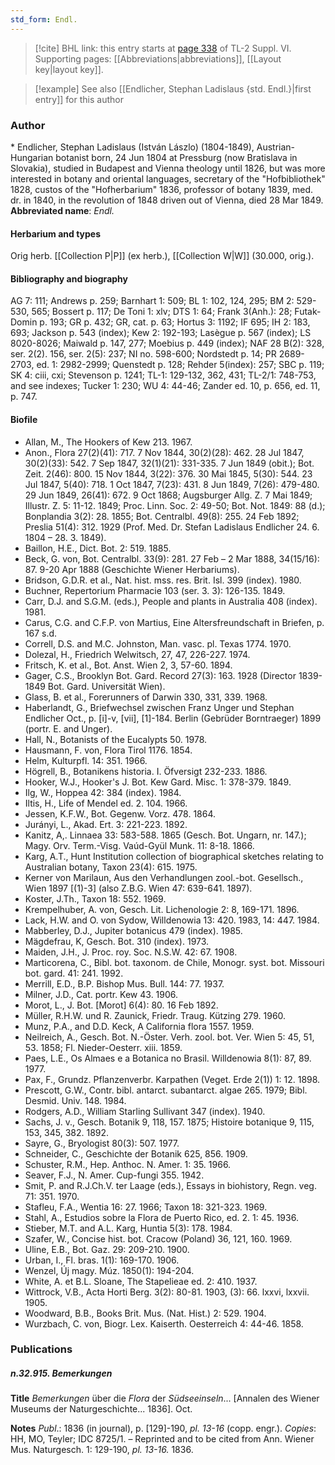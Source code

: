 ```yaml
---
std_form: Endl.
---
```


> [!cite] BHL link: this entry starts at [page 338](https://www.biodiversitylibrary.org/page/33260326) of TL-2 Suppl. VI.
> Supporting pages: [[Abbreviations|abbreviations]], [[Layout key|layout key]].

> [!example] See also [[Endlicher, Stephan Ladislaus {std. Endl.}|first entry]] for this author

### Author

\* Endlicher, Stephan Ladislaus (István Lászlo) (1804-1849), Austrian-Hungarian botanist born, 24 Jun 1804 at Pressburg (now Bratislava in Slovakia), studied in Budapest and Vienna theology until 1826, but was more interested in botany and oriental languages, secretary of the "Hofbibliothek" 1828, custos of the "Hofherbarium" 1836, professor of botany 1839, med. dr. in 1840, in the revolution of 1848 driven out of Vienna, died 28 Mar 1849. 
**Abbreviated name**: *Endl.*

#### Herbarium and types

Orig herb. [[Collection P|P]] (ex herb.), [[Collection W|W]] (30.000, orig.).

#### Bibliography and biography

AG 7: 111; Andrews p. 259; Barnhart 1: 509; BL 1: 102, 124, 295; BM 2: 529-530, 565; Bossert p. 117; De Toni 1: xlv; DTS 1: 64; Frank 3(Anh.): 28; Futak-Domin p. 193; GR p. 432; GR, cat. p. 63; Hortus 3: 1192; IF 695; IH 2: 183, 693; Jackson p. 543 (index); Kew 2: 192-193; Lasègue p. 567 (index); LS 8020-8026; Maiwald p. 147, 277; Moebius p. 449 (index); NAF 28 B(2): 328, ser. 2(2). 156, ser. 2(5): 237; NI no. 598-600; Nordstedt p. 14; PR 2689-2703, ed. 1: 2982-2999; Quenstedt p. 128; Rehder 5(index): 257; SBC p. 119; SK 4: ciii, cxi; Stevenson p. 1241; TL-1: 129-132, 362, 431; TL-2/1: 748-753, and see indexes; Tucker 1: 230; WU 4: 44-46; Zander ed. 10, p. 656, ed. 11, p. 747.

#### Biofile

- Allan, M., The Hookers of Kew 213. 1967.
- Anon., Flora 27(2)(41): 717. 7 Nov 1844, 30(2)(28): 462. 28 Jul 1847, 30(2)(33): 542. 7 Sep 1847, 32(1)(21): 331-335. 7 Jun 1849 (obit.); Bot. Zeit. 2(46): 800. 15 Nov 1844, 3(22): 376. 30 Mai 1845, 5(30): 544. 23 Jul 1847, 5(40): 718. 1 Oct 1847, 7(23): 431. 8 Jun 1849, 7(26): 479-480. 29 Jun 1849, 26(41): 672. 9 Oct 1868; Augsburger Allg. Z. 7 Mai 1849; Illustr. Z. 5: 11-12. 1849; Proc. Linn. Soc. 2: 49-50; Bot. Not. 1849: 88 (d.); Bonplandia 3(2): 28. 1855; Bot. Centralbl. 49(8): 255. 24 Feb 1892; Preslia 51(4): 312. 1929 (Prof. Med. Dr. Stefan Ladislaus Endlicher 24. 6. 1804 – 28. 3. 1849).
- Baillon, H.E., Dict. Bot. 2: 519. 1885.
- Beck, G. von, Bot. Centralbl. 33(9): 281. 27 Feb – 2 Mar 1888, 34(15/16): 87. 9-20 Apr 1888 (Geschichte Wiener Herbariums).
- Bridson, G.D.R. et al., Nat. hist. mss. res. Brit. Isl. 399 (index). 1980.
- Buchner, Repertorium Pharmacie 103 (ser. 3. 3): 126-135. 1849.
- Carr, D.J. and S.G.M. (eds.), People and plants in Australia 408 (index). 1981.
- Carus, C.G. and C.F.P. von Martius, Eine Altersfreundschaft in Briefen, p. 167 s.d.
- Correll, D.S. and M.C. Johnston, Man. vasc. pl. Texas 1774. 1970.
- Dolezal, H., Friedrich Welwitsch, 27, 47, 226-227. 1974.
- Fritsch, K. et al., Bot. Anst. Wien 2, 3, 57-60. 1894.
- Gager, C.S., Brooklyn Bot. Gard. Record 27(3): 163. 1928 (Director 1839-1849 Bot. Gard. Universität Wien).
- Glass, B. et al., Forerunners of Darwin 330, 331, 339. 1968.
- Haberlandt, G., Briefwechsel zwischen Franz Unger und Stephan Endlicher Oct., p. \[i\]-v, \[vii\], \[1\]-184. Berlin (Gebrüder Borntraeger) 1899 (portr. E. and Unger).
- Hall, N., Botanists of the Eucalypts 50. 1978.
- Hausmann, F. von, Flora Tirol 1176. 1854.
- Helm, Kulturpfl. 14: 351. 1966.
- Högrell, B., Botanikens historia. I. Öfversigt 232-233. 1886.
- Hooker, W.J., Hooker's J. Bot. Kew Gard. Misc. 1: 378-379. 1849.
- Ilg, W., Hoppea 42: 384 (index). 1984.
- Iltis, H., Life of Mendel ed. 2. 104. 1966.
- Jessen, K.F.W., Bot. Gegenw. Vorz. 478. 1864.
- Jurányi, L., Akad. Ert. 3: 221-223. 1892.
- Kanitz, A,. Linnaea 33: 583-588. 1865 (Gesch. Bot. Ungarn, nr. 147.); Magy. Orv. Term.-Visg. Vaúd-Gyül Munk. 11: 8-18. 1866.
- Karg, A.T., Hunt Institution collection of biographical sketches relating to Australian botany, Taxon 23(4): 615. 1975.
- Kerner von Marilaun, Aus den Verhandlungen zool.-bot. Gesellsch., Wien 1897 \[(1)-3\] (also Z.B.G. Wien 47: 639-641. 1897).
- Koster, J.Th., Taxon 18: 552. 1969.
- Krempelhuber, A. von, Gesch. Lit. Lichenologie 2: 8, 169-171. 1896.
- Lack, H.W. and O. von Sydow, Willdenowia 13: 420. 1983, 14: 447. 1984.
- Mabberley, D.J., Jupiter botanicus 479 (index). 1985.
- Mägdefrau, K, Gesch. Bot. 310 (index). 1973.
- Maiden, J.H., J. Proc. roy. Soc. N.S.W. 42: 67. 1908.
- Marticorena, C., Bibl. bot. taxonom. de Chile, Monogr. syst. bot. Missouri bot. gard. 41: 241. 1992.
- Merrill, E.D., B.P. Bishop Mus. Bull. 144: 77. 1937.
- Milner, J.D., Cat. portr. Kew 43. 1906.
- Morot, L., J. Bot. \[Morot\] 6(4): 80. 16 Feb 1892.
- Müller, R.H.W. und R. Zaunick, Friedr. Traug. Kützing 279. 1960.
- Munz, P.A., and D.D. Keck, A California flora 1557. 1959.
- Neilreich, A., Gesch. Bot. N.-Öster. Verh. zool. bot. Ver. Wien 5: 45, 51, 53. 1858; Fl. Nieder-Oesterr. xiii. 1859.
- Paes, L.E., Os Almaes e a Botanica no Brasil. Willdenowia 8(1): 87, 89. 1977.
- Pax, F., Grundz. Pflanzenverbr. Karpathen (Veget. Erde 2(1)) 1: 12. 1898.
- Prescott, G.W., Contr. bibl. antarct. subantarct. algae 265. 1979; Bibl. Desmid. Univ. 148. 1984.
- Rodgers, A.D., William Starling Sullivant 347 (index). 1940.
- Sachs, J. v., Gesch. Botanik 9, 118, 157. 1875; Histoire botanique 9, 115, 153, 345, 382. 1892.
- Sayre, G., Bryologist 80(3): 507. 1977.
- Schneider, C., Geschichte der Botanik 625, 856. 1909.
- Schuster, R.M., Hep. Anthoc. N. Amer. 1: 35. 1966.
- Seaver, F.J., N. Amer. Cup-fungi 355. 1942.
- Smit, P. and R.J.Ch.V. ter Laage (eds.), Essays in biohistory, Regn. veg. 71: 351. 1970.
- Stafleu, F.A., Wentia 16: 27. 1966; Taxon 18: 321-323. 1969.
- Stahl, A., Estudios sobre la Flora de Puerto Rico, ed. 2. 1: 45. 1936.
- Stieber, M.T. and A.L. Karg, Huntia 5(3): 178. 1984.
- Szafer, W., Concise hist. bot. Cracow (Poland) 36, 121, 160. 1969.
- Uline, E.B., Bot. Gaz. 29: 209-210. 1900.
- Urban, I., Fl. bras. 1(1): 169-170. 1906.
- Wenzel, Új magy. Múz. 1850(1): 194-204.
- White, A. et B.L. Sloane, The Stapelieae ed. 2: 410. 1937.
- Wittrock, V.B., Acta Horti Berg. 3(2): 80-81. 1903, (3): 66. lxxvi, lxxvii. 1905.
- Woodward, B.B., Books Brit. Mus. (Nat. Hist.) 2: 529. 1904.
- Wurzbach, C. von, Biogr. Lex. Kaiserth. Oesterreich 4: 44-46. 1858.

### Publications

##### n.32.915. Bemerkungen

**Title**
*Bemerkungen* über die *Flora* der *Südseeinseln*... \[Annalen des Wiener Museums der Naturgeschichte... 1836\]. Oct.

**Notes**
*Publ*.: 1836 (in journal), p. \[129\]-190, *pl. 13-16* (copp. engr.). *Copies*: HH, MO, Teyler; IDC 8725/1. – Reprinted and to be cited from Ann. Wiener Mus. Naturgesch. 1: 129-190, *pl. 13-16.* 1836.

